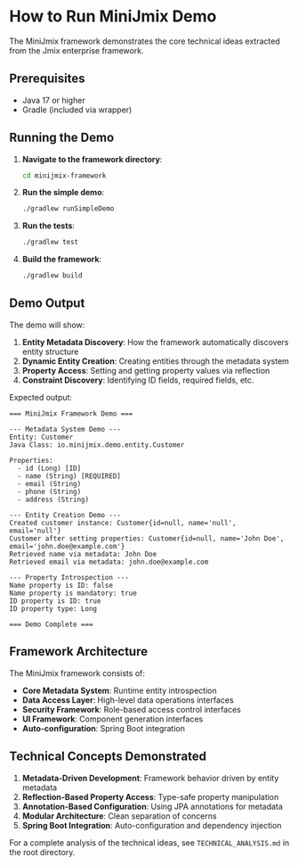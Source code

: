 # How to Run MiniJmix Demo

The MiniJmix framework demonstrates the core technical ideas extracted from the Jmix enterprise framework.

## Prerequisites

- Java 17 or higher
- Gradle (included via wrapper)

## Running the Demo

1. **Navigate to the framework directory**:
   ```bash
   cd minijmix-framework
   ```

2. **Run the simple demo**:
   ```bash
   ./gradlew runSimpleDemo
   ```

3. **Run the tests**:
   ```bash
   ./gradlew test
   ```

4. **Build the framework**:
   ```bash
   ./gradlew build
   ```

## Demo Output

The demo will show:

1. **Entity Metadata Discovery**: How the framework automatically discovers entity structure
2. **Dynamic Entity Creation**: Creating entities through the metadata system
3. **Property Access**: Setting and getting property values via reflection
4. **Constraint Discovery**: Identifying ID fields, required fields, etc.

Expected output:
```
=== MiniJmix Framework Demo ===

--- Metadata System Demo ---
Entity: Customer
Java Class: io.minijmix.demo.entity.Customer

Properties:
  - id (Long) [ID]
  - name (String) [REQUIRED]
  - email (String)
  - phone (String)
  - address (String)

--- Entity Creation Demo ---
Created customer instance: Customer{id=null, name='null', email='null'}
Customer after setting properties: Customer{id=null, name='John Doe', email='john.doe@example.com'}
Retrieved name via metadata: John Doe
Retrieved email via metadata: john.doe@example.com

--- Property Introspection ---
Name property is ID: false
Name property is mandatory: true
ID property is ID: true
ID property type: Long

=== Demo Complete ===
```

## Framework Architecture

The MiniJmix framework consists of:

- **Core Metadata System**: Runtime entity introspection
- **Data Access Layer**: High-level data operations interfaces
- **Security Framework**: Role-based access control interfaces
- **UI Framework**: Component generation interfaces
- **Auto-configuration**: Spring Boot integration

## Technical Concepts Demonstrated

1. **Metadata-Driven Development**: Framework behavior driven by entity metadata
2. **Reflection-Based Property Access**: Type-safe property manipulation
3. **Annotation-Based Configuration**: Using JPA annotations for metadata
4. **Modular Architecture**: Clean separation of concerns
5. **Spring Boot Integration**: Auto-configuration and dependency injection

For a complete analysis of the technical ideas, see `TECHNICAL_ANALYSIS.md` in the root directory.